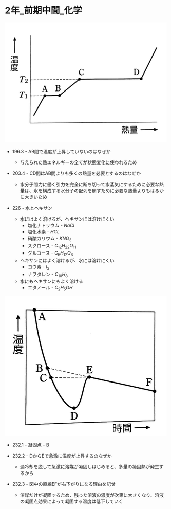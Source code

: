 # 2年_前期中間_化学

![状態変化の図.jpg](images/状態変化の図.jpg)
- 196.3 - AB間で温度が上昇していないのはなぜか
  - 与えられた熱エネルギーの全てが状態変化に使われるため

- 203.4 - CD間はAB間よりも多くの熱量を必要とするのはなぜか
  - 水分子間力に働く引力を完全に断ち切って水蒸気にするために必要な熱量は、氷を構成する水分子の配列を崩すために必要な熱量よりもはるかに大きいため

- 226 - 水とヘキサン
  - 水にはよく溶けるが、ヘキサンには溶けにくい
    - 塩化ナトリウム - $NaCl$
    - 塩化水素 - $HCL$
    - 硝酸カリウム - $KNO_3$
    - スクロース - $C_{12}H_{22}O_{11}$
    - グルコース - $C_{6}H_{12}O_{6}$
  - ヘキサンにはよく溶けるが、水には溶けにくい
    - ヨウ素 - $I_{2}$
    - ナフタレン - $C_{10}H_{8}$
  - 水にもヘキサンにもよく溶ける
    - エタノール - $C_{2}H_{5}OH$

![冷却曲線.jpg](images/冷却曲線.jpg)
- 232.1 - 凝固点 - B

- 232.2 - DからEで急激に温度が上昇するのなぜか
  - 過冷却を脱して急激に溶媒が凝固しはじめると、多量の凝固熱が発生するから

- 232.3 - 図中の直線EFが右下がりになる理由を記せ
  - 溶媒だけが凝固するため、残った溶液の濃度が次第に大きくなり、溶液の凝固点効果によって凝固する温度は低下していく
